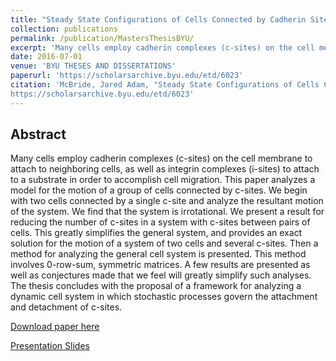```yaml
---
title: "Steady State Configurations of Cells Connected by Cadherin Sites"
collection: publications
permalink: /publication/MastersThesisBYU/
excerpt: 'Many cells employ cadherin complexes (c-sites) on the cell membrane to attach to neighboring cells, as well as integrin complexes (i-sites) to attach to a substrate in order to accomplish cell migration. This paper analyzes a model for the motion of a group of cells connected by c-sites. We begin with two cells connected by a single c-site and analyze the resultant motion of the system. We find that the system is irrotational. We present a result for reducing the number of c-sites in a system with c-sites between pairs of cells. This greatly simplifies the general system, and provides an exact solution for the motion of a system of two cells and several c-sites. Then a method for analyzing the general cell system is presented. This method involves 0-row-sum, symmetric matrices. A few results are presented as well as conjectures made that we feel will greatly simplify such analyses. The thesis concludes with the proposal of a framework for analyzing a dynamic cell system in which stochastic processes govern the attachment and detachment of c-sites.'
date: 2016-07-01
venue: 'BYU THESES AND DISSERTATIONS'
paperurl: 'https://scholarsarchive.byu.edu/etd/6023'
citation: 'McBride, Jared Adam, "Steady State Configurations of Cells Connected by Cadherin Sites" (2016). Theses and Dissertations. 6023.
https://scholarsarchive.byu.edu/etd/6023'
---
```

## Abstract

Many cells employ cadherin complexes (c-sites) on the cell membrane to attach to neighboring cells, as well as integrin complexes (i-sites) to attach to a substrate in order to accomplish cell migration. This paper analyzes a model for the motion of a group of cells connected by c-sites. We begin with two cells connected by a single c-site and analyze the resultant motion of the system. We find that the system is irrotational. We present a result for reducing the number of c-sites in a system with c-sites between pairs of cells. This greatly simplifies the general system, and provides an exact solution for the motion of a system of two cells and several c-sites. Then a method for analyzing the general cell system is presented. This method involves 0-row-sum, symmetric matrices. A few results are presented as well as conjectures made that we feel will greatly simplify such analyses. The thesis concludes with the proposal of a framework for analyzing a dynamic cell system in which stochastic processes govern the attachment and detachment of c-sites.

[Download paper here](http://hdl.lib.byu.edu/1877/etd8831)

[Presentation Slides](/talks/2016June-ThesisDefense)
